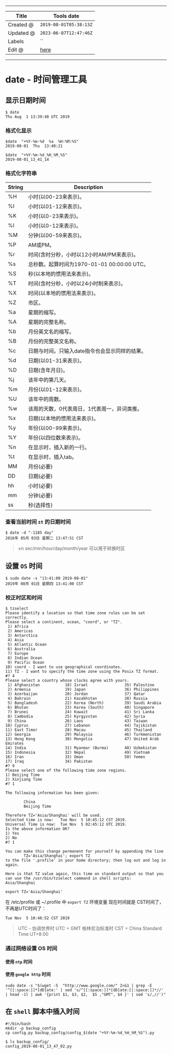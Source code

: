 -----

| Title     | Tools date                                          |
| --------- | --------------------------------------------------- |
| Created @ | `2019-08-01T05:38:13Z`                              |
| Updated @ | `2023-06-07T12:47:46Z`                              |
| Labels    | \`\`                                                |
| Edit @    | [here](https://github.com/junxnone/linux/issues/24) |

-----

# date - 时间管理工具

## 显示日期时间

    $ date
    Thu Aug  1 13:39:48 UTC 2019

### 格式化显示

    $date  "+%Y-%m-%d  %a  %H:%M:%S"
    2019-08-01  Thu  13:40:21

    $date  "+%Y-%m-%d_%H_%M_%S"
    2019-08-01_13_41_14

### 格式化字符串

| String | Description                       |
| ------ | --------------------------------- |
| %H     | 小时(以00-23来表示)。                    |
| %I     | 小时(以01-12来表示)。                    |
| %K     | 小时(以0-23来表示)。                     |
| %l     | 小时(以0-12来表示)。                     |
| %M     | 分钟(以00-59来表示)。                    |
| %P     | AM或PM。                            |
| %r     | 时间(含时分秒，小时以12小时AM/PM来表示)。         |
| %s     | 总秒数。起算时间为1970-01-01 00:00:00 UTC。 |
| %S     | 秒(以本地的惯用法来表示)。                    |
| %T     | 时间(含时分秒，小时以24小时制来表示)。             |
| %X     | 时间(以本地的惯用法来表示)。                   |
| %Z     | 市区。                               |
| %a     | 星期的缩写。                            |
| %A     | 星期的完整名称。                          |
| %b     | 月份英文名的缩写。                         |
| %B     | 月份的完整英文名称。                        |
| %c     | 日期与时间。只输入date指令也会显示同样的结果。         |
| %d     | 日期(以01-31来表示)。                    |
| %D     | 日期(含年月日)。                         |
| %j     | 该年中的第几天。                          |
| %m     | 月份(以01-12来表示)。                    |
| %U     | 该年中的周数。                           |
| %w     | 该周的天数，0代表周日，1代表周一，异词类推。           |
| %x     | 日期(以本地的惯用法来表示)。                   |
| %y     | 年份(以00-99来表示)。                    |
| %Y     | 年份(以四位数来表示)。                      |
| %n     | 在显示时，插入新的一行。                      |
| %t     | 在显示时，插入tab。                       |
| MM     | 月份(必要)                            |
| DD     | 日期(必要)                            |
| hh     | 小时(必要)                            |
| mm     | 分钟(必要)                            |
| ss     | 秒(选择性)                            |

### 查看当前时间 `±t` 的日期时间

    $ date -d "-1185 day"
    2016年 05月 03日 星期二 13:47:51 CST

> ±n sec/min/hour/day/month/year 可以用于转换时区

## 设置 `OS` 时间

    $ sudo date -s "13:41:00 2019-08-01"
    2019年 08月 01日 星期四 13:41:00 CST

### 校正时区和时间

    $ tzselect
    Please identify a location so that time zone rules can be set correctly.
    Please select a continent, ocean, "coord", or "TZ".
     1) Africa
     2) Americas
     3) Antarctica
     4) Asia
     5) Atlantic Ocean
     6) Australia
     7) Europe
     8) Indian Ocean
     9) Pacific Ocean
    10) coord - I want to use geographical coordinates.
    11) TZ - I want to specify the time zone using the Posix TZ format.
    #? 4
    Please select a country whose clocks agree with yours.
     1) Afghanistan           18) Israel                35) Palestine
     2) Armenia               19) Japan                 36) Philippines
     3) Azerbaijan            20) Jordan                37) Qatar
     4) Bahrain               21) Kazakhstan            38) Russia
     5) Bangladesh            22) Korea (North)         39) Saudi Arabia
     6) Bhutan                23) Korea (South)         40) Singapore
     7) Brunei                24) Kuwait                41) Sri Lanka
     8) Cambodia              25) Kyrgyzstan            42) Syria
     9) China                 26) Laos                  43) Taiwan
    10) Cyprus                27) Lebanon               44) Tajikistan
    11) East Timor            28) Macau                 45) Thailand
    12) Georgia               29) Malaysia              46) Turkmenistan
    13) Hong Kong             30) Mongolia              47) United Arab Emirates
    14) India                 31) Myanmar (Burma)       48) Uzbekistan
    15) Indonesia             32) Nepal                 49) Vietnam
    16) Iran                  33) Oman                  50) Yemen
    17) Iraq                  34) Pakistan
    #? 9
    Please select one of the following time zone regions.
    1) Beijing Time
    2) Xinjiang Time
    #? 1
    
    The following information has been given:
    
            China
            Beijing Time
    
    Therefore TZ='Asia/Shanghai' will be used.
    Selected time is now:   Tue Nov  5 10:45:12 CST 2019.
    Universal Time is now:  Tue Nov  5 02:45:12 UTC 2019.
    Is the above information OK?
    1) Yes
    2) No
    #? 1
    
    You can make this change permanent for yourself by appending the line
            TZ='Asia/Shanghai'; export TZ
    to the file '.profile' in your home directory; then log out and log in again.
    
    Here is that TZ value again, this time on standard output so that you
    can use the /usr/bin/tzselect command in shell scripts:
    Asia/Shanghai

``` 
export TZ='Asia/Shanghai' 
```

在 /etc/profile 或 \~/.profile 中 `export TZ` 环境变量 现在时间就是 CST时间了，不再是UTC时间了：

    Tue Nov  5 10:46:52 CST 2019

> UTC - 协调世界时 UTC = GMT 格林尼治标准时 CST = China Standard Time UT+8:00

### 通过网络设置 OS 时间

#### 使用 `ntp` 时间

#### 使用 `google http` 时间

    sudo date -s "$(wget -S  "http://www.google.com/" 2>&1 | grep -E '^[[:space:]]*[dD]ate:' | sed 's/^[[:space:]]*[dD]ate:[[:space:]]*//' | head -1l | awk '{print $1, $3, $2,  $5 ,"GMT", $4 }' | sed 's/,//')"

## 在 `shell` 脚本中插入时间

    #!/bin/bash
    mkdir -p backup_config
    cp config.py backup_config/config_$(date "+%Y-%m-%d_%H_%M_%S").py

    $ ls backup_config/
    config_2019-08-01_13_47_02.py
